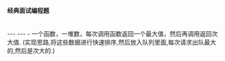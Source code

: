 <h4>经典面试编程题</h4><br/>
 --- ---
 - 一个函数，一堆数，每次调用函数返回一个最大值，然后再调用返回次大值.
   (实现思路,将这些数据进行快速排序,然后放入队列里面,每次请求出队最大的,然后是次大的.)
 
 
 